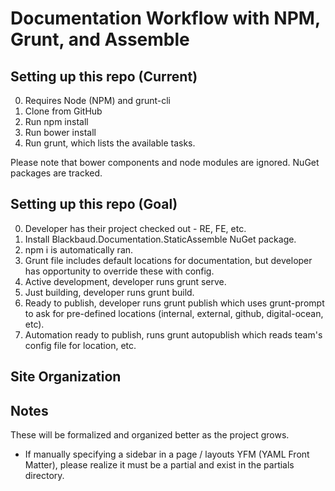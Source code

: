 # Documentation Workflow with NPM, Grunt, and Assemble

## Setting up this repo (Current)

0. Requires Node (NPM) and grunt-cli
0. Clone from GitHub
0. Run npm install
0. Run bower install
0. Run grunt, which lists the available tasks.

Please note that bower components and node modules are ignored.  NuGet packages are tracked.

## Setting up this repo (Goal)

0. Developer has their project checked out - RE, FE, etc.
0. Install Blackbaud.Documentation.StaticAssemble NuGet package.
0. npm i is automatically ran.
0. Grunt file includes default locations for documentation, but developer has opportunity to override these with config.
0. Active development, developer runs grunt serve.
0. Just building, developer runs grunt build.
0. Ready to publish, developer runs grunt publish which uses grunt-prompt to ask for pre-defined locations (internal, external, github, digital-ocean, etc).
0. Automation ready to publish, runs grunt autopublish which reads team's config file for location, etc.

## Site Organization

## Notes

These will be formalized and organized better as the project grows.

- If manually specifying a sidebar in a page / layouts YFM (YAML Front Matter), please realize it must be a partial and exist in the partials directory.
